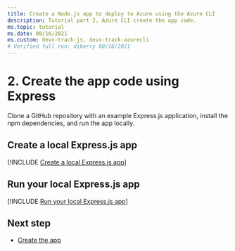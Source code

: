 ```yaml
---
title: Create a Node.js app to deploy to Azure using the Azure CLI
description: Tutorial part 2, Azure CLI create the app code.
ms.topic: tutorial
ms.date: 08/16/2021
ms.custom: devx-track-js, devx-track-azurecli
# Verified full run: diberry 08/16/2021
---
```


# 2. Create the app code using Express

Clone a GitHub repository with an example Express.js application, install the npm dependencies, and run the app locally.

## Create a local Express.js app

[!INCLUDE [Create a local Express.js app](../../includes/create-node-app.md)]

## Run your local Express.js app

[!INCLUDE [Run your local Express.js app](../../includes/run-node-app.md)]

## Next step

* [Create the app](tutorial-vscode-azure-cli-node-03.md)
